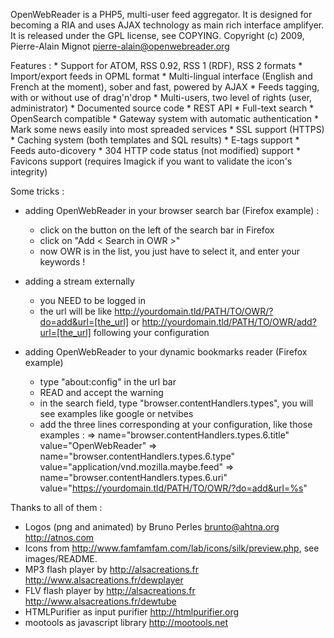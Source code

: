 OpenWebReader is a PHP5, multi-user feed aggregator. It is designed for becoming a RIA and uses AJAX technology as main rich interface amplifyer. 
It is released under the GPL license, see COPYING.
Copyright (c) 2009, Pierre-Alain Mignot <pierre-alain@openwebreader.org>

Features :
    * Support for ATOM, RSS 0.92, RSS 1 (RDF), RSS 2 formats
    * Import/export feeds in OPML format
    * Multi-lingual interface (English and French at the moment), sober and fast, powered by AJAX
    * Feeds tagging, with or without use of drag'n'drop
    * Multi-users, two level of rights (user, administrator)
    * Documented source code
    * REST API
    * Full-text search
    * OpenSearch compatible
    * Gateway system with automatic authentication
    * Mark some news easily into most spreaded services
    * SSL support (HTTPS)
    * Caching system (both templates and SQL results)
    * E-tags support
    * Feeds auto-dicovery
    * 304 HTTP code status (not modified) support
    * Favicons support (requires Imagick if you want to validate the icon's integrity)

Some tricks :
- adding OpenWebReader in your browser search bar (Firefox example) :
    * click on the button on the left of the search bar in Firefox
    * click on "Add < Search in OWR >"
    * now OWR is in the list, you just have to select it, and enter your keywords !

- adding a stream externally
    * you NEED to be logged in
    * the url will be like http://yourdomain.tld/PATH/TO/OWR/?do=add&url=[the_url] or http://yourdomain.tld/PATH/TO/OWR/add?url=[the_url] following your configuration

- adding OpenWebReader to your dynamic bookmarks reader (Firefox example)
    * type "about:config" in the url bar
    * READ and accept the warning
    * in the search field, type "browser.contentHandlers.types", you will see examples like google or netvibes
    * add the three lines corresponding at your configuration, like those examples :
        => name="browser.contentHandlers.types.6.title" value="OpenWebReader"
        => name="browser.contentHandlers.types.6.type" value="application/vnd.mozilla.maybe.feed"
        => name="browser.contentHandlers.types.6.uri" value="https://yourdomain.tld/PATH/TO/OWR/?do=add&url=%s"


Thanks to all of them :
- Logos (png and animated) by Bruno Perles <brunto@ahtna.org> <http://atnos.com>
- Icons from http://www.famfamfam.com/lab/icons/silk/preview.php, see images/README.
- MP3 flash player by <http://alsacreations.fr> <http://www.alsacreations.fr/dewplayer>
- FLV flash player by <http://alsacreations.fr> <http://www.alsacreations.fr/dewtube>
- HTMLPurifier as input purifier <http://htmlpurifier.org>
- mootools as javascript library <http://mootools.net>
